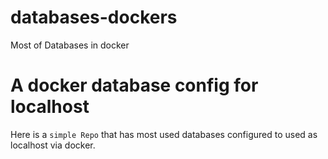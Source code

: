 # databases-dockers
Most of Databases in docker

# A docker database config for localhost

Here is a `simple Repo` that has most used databases configured to used as localhost via docker.
